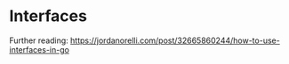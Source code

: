 # Interfaces
Further reading: https://jordanorelli.com/post/32665860244/how-to-use-interfaces-in-go
